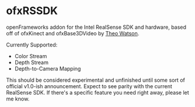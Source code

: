 ofxRSSDK
========

openFrameworks addon for the Intel RealSense SDK and hardware, based off of ofxKinect and ofxBase3DVideo by [Theo Watson](https://github.com/ofTheo/).

Currently Supported:
* Color Stream
* Depth Stream
* Depth-to-Camera Mapping

This should be considered experimental and unfinished until some sort of official v1.0-ish announcement.  Expect to see parity with the current RealSense SDK.  If there's a specific feature you need right away, please let me know.

